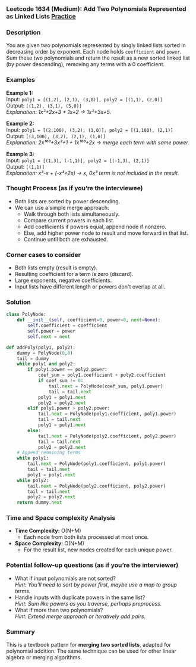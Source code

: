 ### Leetcode 1634 (Medium): Add Two Polynomials Represented as Linked Lists [Practice](https://leetcode.com/problems/add-two-polynomials-represented-as-linked-lists)

### Description  
You are given two polynomials represented by singly linked lists sorted in decreasing order by exponent. Each node holds `coefficient` and `power`. Sum these two polynomials and return the result as a new sorted linked list (by power descending), removing any terms with a 0 coefficient.

### Examples  

**Example 1:**  
Input: `poly1 = [(1,2), (2,1), (3,0)], poly2 = [(1,1), (2,0)]`  
Output: `[(1,2), (3,1), (5,0)]`  
*Explanation: 1x²+2x+3 + 1x+2 → 1x²+3x+5.*

**Example 2:**  
Input: `poly1 = [(2,100), (3,2), (1,0)], poly2 = [(1,100), (2,1)]`  
Output: `[(3,100), (3,2), (2,1), (1,0)]`  
*Explanation: 2x¹⁰⁰+3x²+1 + 1x¹⁰⁰+2x → merge each term with same power.*

**Example 3:**  
Input: `poly1 = [(1,3), (-1,1)], poly2 = [(-1,3), (2,1)]`  
Output: `[(1,1)]`  
*Explanation: x³-x + (-x³+2x) → x, 0x³ term is not included in the result.*

### Thought Process (as if you’re the interviewee)  
- Both lists are sorted by power descending.
- We can use a simple merge approach:
  - Walk through both lists simultaneously.
  - Compare current powers in each list.
  - Add coefficients if powers equal, append node if nonzero.
  - Else, add higher power node to result and move forward in that list.
  - Continue until both are exhausted.

### Corner cases to consider  
- Both lists empty (result is empty).
- Resulting coefficient for a term is zero (discard).
- Large exponents, negative coefficients.
- Input lists have different length or powers don't overlap at all.

### Solution

```python
class PolyNode:
    def __init__(self, coefficient=0, power=0, next=None):
        self.coefficient = coefficient
        self.power = power
        self.next = next

def addPoly(poly1, poly2):
    dummy = PolyNode(0,0)
    tail = dummy
    while poly1 and poly2:
        if poly1.power == poly2.power:
            coef_sum = poly1.coefficient + poly2.coefficient
            if coef_sum != 0:
                tail.next = PolyNode(coef_sum, poly1.power)
                tail = tail.next
            poly1 = poly1.next
            poly2 = poly2.next
        elif poly1.power > poly2.power:
            tail.next = PolyNode(poly1.coefficient, poly1.power)
            tail = tail.next
            poly1 = poly1.next
        else:
            tail.next = PolyNode(poly2.coefficient, poly2.power)
            tail = tail.next
            poly2 = poly2.next
    # Append remaining terms
    while poly1:
        tail.next = PolyNode(poly1.coefficient, poly1.power)
        tail = tail.next
        poly1 = poly1.next
    while poly2:
        tail.next = PolyNode(poly2.coefficient, poly2.power)
        tail = tail.next
        poly2 = poly2.next
    return dummy.next
```

### Time and Space complexity Analysis  

- **Time Complexity:** O(N+M)
  - Each node from both lists processed at most once.
- **Space Complexity:** O(N+M) 
  - For the result list, new nodes created for each unique power.

### Potential follow-up questions (as if you’re the interviewer)  

- What if input polynomials are not sorted?  
  *Hint: You'll need to sort by power first, maybe use a map to group terms.*
- Handle inputs with duplicate powers in the same list?  
  *Hint: Sum like powers as you traverse, perhaps preprocess.*
- What if more than two polynomials?  
  *Hint: Extend merge approach or iteratively add pairs.*

### Summary
This is a textbook pattern for **merging two sorted lists**, adapted for polynomial addition. The same technique can be used for other linear algebra or merging algorithms.